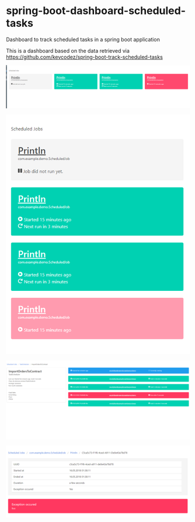 # spring-boot-dashboard-scheduled-tasks
Dashboard to track scheduled tasks in a spring boot application

This is a dashboard based on the data retrieved via https://github.com/kevcodez/spring-boot-track-scheduled-tasks

![](images/dashboard_1.PNG?raw=true)

![](images/dashboard_2.PNG?raw=true)

![](images/dashboard_3.PNG?raw=true)

![](images/dashboard_4.PNG?raw=true)
